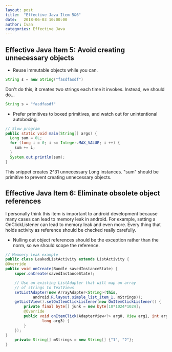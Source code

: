 ```yaml
---
layout: post
title:  "Effective Java Item 5&6"
date:   2018-06-03 10:00:00
author: Ivan
categories: Effective Java
---
```

## Effective Java Item 5: Avoid creating unnecessary objects

* Reuse immutable objects while you can.

```Java
String s = new String("fasdfasdf")
```

Don't do this, it creates two strings each time it invokes. Instead, we should do...

```Java
String s = "fasdfasdf"
```

* Prefer primitives to boxed primitives, and watch out for unintentional autoboxing.

```Java
// Slow program
public static void main(String[] args) {
  Long sum = 0L;
  for (long i = 0; i <= Integer.MAX_VALUE; i ++) {
    sum += i;
  }
  System.out.println(sum);
}
```

This snippet creates 2^31 unnecessary Long instances. "sum" should be primitive to prevent creating unnecessary objects.


## Effective Java Item 6: Eliminate obsolete object references

I personally think this item is important to android development because many cases can lead to memory leak in android. For example, setting a OnClickListener can lead to memory leak and even more. Every thing that holds activity as reference should be checked really carefully.

* Nulling out object references should be the exception rather than the norm, so we should scope the reference.

```Java
// Memoery leak example
public class LeakedListActivity extends ListActivity {
@Override
public void onCreate(Bundle savedInstanceState) {
    super.onCreate(savedInstanceState);

    // Use an existing ListAdapter that will map an array
    // of strings to TextViews
    setListAdapter(new ArrayAdapter<String>(this,
            android.R.layout.simple_list_item_1, mStrings));
    getListView().setOnItemClickListener(new OnItemClickListener() {
        private final byte[] junk = new byte[10*1024*1024];
        @Override
        public void onItemClick(AdapterView<?> arg0, View arg1, int arg2,
                long arg3) {
        }
    });     
}
    private String[] mStrings = new String[] {"1", "2"};
}
```
